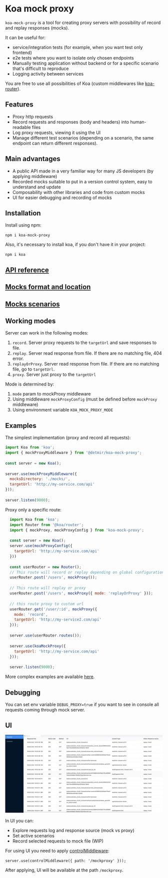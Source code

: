 # Koa mock proxy

`koa-mock-proxy` is a tool for creating proxy servers with possibility of record and replay responses (mocks).

It can be useful for:
 * service/integration tests (for example, when you want test only frontend)
 * e2e tests where you want to isolate only chosen endpoints
 * Manually testing application without backend or for a specific scenario that's difficult to reproduce
 * Logging activity between services

You are free to use all possibilities of Koa (custom middlewares like [koa-router](https://www.npmjs.com/package/koa-router)).

## Features
 * Proxy http requests
 * Record requests and responses (body and headers) into human-readable files
 * Log proxy requests, viewing it using the UI
 * Manage different test scenarios (depending on a scenario, the same endpoint can return different responses).

## Main advantages

 * A public API made in a very familiar way for many JS developers (by applying middleware)
 * Recorded mocks suitable to put in a version control system, easy to understand and update
 * Composability with other libraries and code from custom mocks
 * UI for easier debugging and recording of mocks

## Installation

Install using npm:

```npm i koa-mock-proxy```

Also, it's necessary to install koa, if you don't have it in your project:

```npm i koa```

## [API reference](./docs/api.md)

## [Mocks format and location](./docs/mocks.md)

## [Mocks scenarios](./docs/scenarios.md)

## Working modes

Server can work in the following modes:

1. `record`. Server proxy requests to the `targetUrl` and save responses to file.
2. `replay`. Server read response from file. If there are no matching file, 404 error.
3. `replayOrProxy`. Server read response from file. If there are no matching file, go to `targetUrl`.
4. `proxy`. Server just proxy to the `targetUrl`

Mode is determined by:
1. `mode` param to mockProxy middleware
2. Using middleware `mockProxyConfig` (must be defined before `mockProxy` middleware)
3. Using environment variable `KOA_MOCK_PROXY_MODE`

## Examples

The simplest implementation (proxy and record all requests):

```js
import Koa from 'koa';
import { mockProxyMiddleware } from '@detmir/koa-mock-proxy';

const server = new Koa();

server.use(mockProxyMiddleware({
  mocksDirectory: './mocks/',
  targetUrl: 'http://my-service.com/api'
}));

server.listen(9000);

```

Proxy only a specific route:

```js
  import Koa from 'koa';
  import Router from '@koa/router';
  import { mockProxy, mockProxyConfig } from 'koa-mock-proxy';

  const server = new Koa();
  server.use(mockProxyConfig({
    targetUrl: 'http://my-service.com/api'
  }))

  const userRouter = new Router();
  // This route will record or replay depending on global configuration
  userRouter.post('/users', mockProxy());

  // This route will replay or proxy
  userRouter.post('/users', mockProxy({ mode: 'replayOrProxy' }));

  // this route proxy to custom url
  userRouter.get('/user/:id', mockProxy({
    mode: 'record',
    targetUrl: 'http://my-service2.com/api'
  }));

  server.use(userRouter.routes());

  server.use(koaMockProxy({
    targetUrl: 'http://my-service.com/api'
  }));

  server.listen(9000);
```

More complex examples are available [here](./examples/).

## Debugging

You can set env variable `DEBUG_PROXY=true` if you want to see in console all requests coming through mock server.

## UI

![UI](./docs/ui.png)

In UI you can:
 * Explore requests log and response source (mock vs proxy)
 * Set active scenarios
 * Record selected requests to mock file (WIP)

For using UI you need to apply [controlMiddleware](./docs/api.md):

``
server.use(controlMiddleware({ path: '/mockproxy' }));
``

After applying, UI will be available at the path `/mockproxy`.
